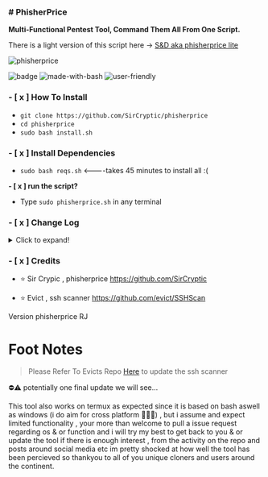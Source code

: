 ### # PhisherPrice
**Multi-Functional Pentest Tool, Command Them All From One Script.**


There is a light version of this script here -> [S&D aka phisherprice lite ](https://github.com/SirCryptic/snd)

![phisherprice](https://user-images.githubusercontent.com/48811414/86302115-ad7e1f80-bbff-11ea-8da0-d3f7a6746eb2.gif)


![badge](https://user-images.githubusercontent.com/48811414/86191653-8233fb80-bb3f-11ea-8b2c-5e8737da4464.png) ![made-with-bash](https://user-images.githubusercontent.com/48811414/86414182-29896d80-bcbb-11ea-9b0b-de6b57eb583d.png) ![user-friendly](https://user-images.githubusercontent.com/48811414/86414184-2a220400-bcbb-11ea-89a8-89890f2e3775.png)

### **- [ x ] How To Install**

- `git clone https://github.com/SirCryptic/phisherprice`
- `cd phisherprice`
-  `sudo bash install.sh`

### **- [ x ] Install Dependencies**
- `sudo bash reqs.sh`
 <----takes 45 minutes to install all :(

**- [ x ] run the script?**

-  Type `sudo phisherprice.sh` in any terminal

### - [ x ] Change Log
<details>
  <summary>Click to expand!</summary>
 
- 21/04/2022

- removed stealth ping ( required a key )
- removed needing a word before option
- removed website

- 06/06/20~23:00

- Added metasploit Nmap vuln script // all tests
- Added Linux Data Dump
- Added Sub Menu For Scanners In Auto Exploits Menu
- Added wifi honeypot cracker
- Added WP Auto Brute


30/06/20~@23:40

- Changed Phone API 
- Added Some Dependencies into installer // Majority Of Them Just A Few Left
-  Also Added Banner For Option Picker Enjoy 😎

- SUB MENU DEDICATED TO HYDRA || SUN/24/MAY/2020
-  Complete Overhaul / re-write
-  added tons more features too many to list

[WIKI](https://github.com/NULL-Security-Team/phisherprice/wiki)

- 2021/4/12
- Updated The Credits
  
</details>
  

### - [ x ] Credits

- ⭐ Sir Crypic , phisherprice
https://github.com/SirCryptic

- ⭐ Evict , ssh scanner
https://github.com/evict/SSHScan


Version phisherprice RJ<tagname>
  
 # Foot Notes
> Please Refer To Evicts Repo [Here](https://github.com/evict/SSHScan) to update the ssh scanner

⛔⚠️ potentially one final update we will see...
  
This tool also works on termux as expected since it is based on bash aswell as windows (i do aim for cross platform 🙋‍♂️✅) , but i assume and expect limited functionality , your more than welcome to pull a issue request regarding os & or function and i will try my best to get back to you & or update the tool if there is enough interest , from the activity on the repo and posts around social media etc im pretty shocked at how well the tool has been percieved so thankyou to all of you unique cloners and users around the continent.
